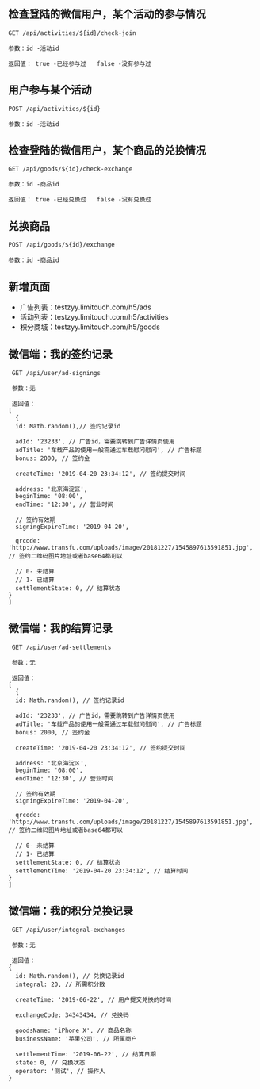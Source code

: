## 检查登陆的微信用户，某个活动的参与情况
```
GET /api/activities/${id}/check-join

参数：id -活动id

返回值： true -已经参与过   false -没有参与过
```


## 用户参与某个活动
```
POST /api/activities/${id}

参数：id -活动id
```


## 检查登陆的微信用户，某个商品的兑换情况
```
GET /api/goods/${id}/check-exchange

参数：id -商品id

返回值： true -已经兑换过   false -没有兑换过
```

## 兑换商品
```
POST /api/goods/${id}/exchange

参数：id -商品id
```

## 新增页面

- 广告列表：testzyy.limitouch.com/h5/ads
- 活动列表：testzyy.limitouch.com/h5/activities
- 积分商城：testzyy.limitouch.com/h5/goods


## 微信端：我的签约记录
```
 GET /api/user/ad-signings
 
 参数：无

 返回值：
[
  {
  id: Math.random(),// 签约记录id

  adId: '23233', // 广告id，需要跳转到广告详情页使用
  adTitle: '车载产品的使用一般需通过车载慰问慰问', // 广告标题
  bonus: 2000, // 签约金

  createTime: '2019-04-20 23:34:12', // 签约提交时间

  address: '北京海淀区',
  beginTime: '08:00',
  endTime: '12:30', // 营业时间

  // 签约有效期
  signingExpireTime: '2019-04-20',

  qrcode: 'http://www.transfu.com/uploads/image/20181227/1545897613591851.jpg', // 签约二维码图片地址或者base64都可以

  // 0- 未结算
  // 1- 已结算
  settlementState: 0, // 结算状态
}
]

```

## 微信端：我的结算记录
```
 GET /api/user/ad-settlements
 
 参数：无

 返回值：
[
  {
  id: Math.random(), // 签约记录id

  adId: '23233', // 广告id，需要跳转到广告详情页使用
  adTitle: '车载产品的使用一般需通过车载慰问慰问', // 广告标题
  bonus: 2000, // 签约金

  createTime: '2019-04-20 23:34:12', // 签约提交时间

  address: '北京海淀区',
  beginTime: '08:00',
  endTime: '12:30', // 营业时间

  // 签约有效期
  signingExpireTime: '2019-04-20',

  qrcode: 'http://www.transfu.com/uploads/image/20181227/1545897613591851.jpg', // 签约二维码图片地址或者base64都可以

  // 0- 未结算
  // 1- 已结算
  settlementState: 0, // 结算状态
  settlementTime: '2019-04-20 23:34:12', // 结算时间
}
]
```

## 微信端：我的积分兑换记录
```
 GET /api/user/integral-exchanges
 
 参数：无

 返回值：
{
  id: Math.random(), // 兑换记录id
  integral: 20, // 所需积分数

  createTime: '2019-06-22', // 用户提交兑换的时间

  exchangeCode: 34343434, // 兑换码

  goodsName: 'iPhone X', // 商品名称
  businessName: '苹果公司', // 所属商户

  settlementTime: '2019-06-22', // 结算日期
  state: 0, // 兑换状态
  operator: '测试', // 操作人
}
```
